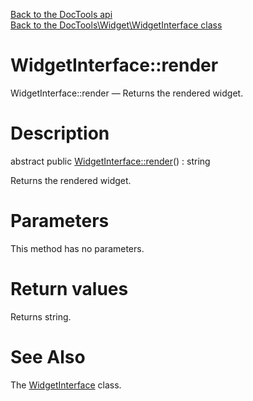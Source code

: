 [Back to the DocTools api](https://github.com/lingtalfi/DocTools/blob/master/doc/api/DocTools.md)<br>
[Back to the DocTools\Widget\WidgetInterface class](https://github.com/lingtalfi/DocTools/blob/master/doc/api/DocTools/Widget/WidgetInterface.md)


WidgetInterface::render
================



WidgetInterface::render — Returns the rendered widget.




Description
================


abstract public [WidgetInterface::render](https://github.com/lingtalfi/DocTools/blob/master/doc/api/DocTools/Widget/WidgetInterface/render.md)() : string




Returns the rendered widget.




Parameters
================

This method has no parameters.


Return values
================

Returns string.







See Also
================

The [WidgetInterface](https://github.com/lingtalfi/DocTools/blob/master/doc/api/DocTools/Widget/WidgetInterface.md) class.



